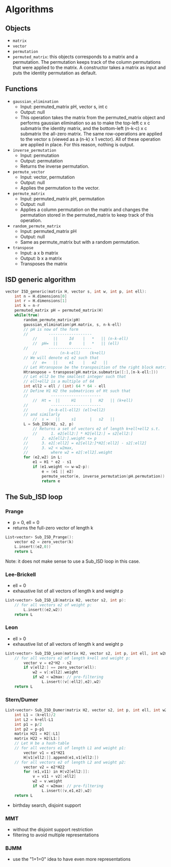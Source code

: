 # Algorithms

## Objects

- `matrix`
- `vector`
- `permutation`
- `permuted_matrix`: this objects corresponds to a matrix and a permutation. The permutation keeps track of the column permutations that were applied to the matrix. A constructor takes a matrix as input and puts the identity permutation as default.

## Functions

- `gaussian_elimination`
  - Input: permuted_matrix pH, vector s, int c
  - Output: null
  - This operation takes the matrix from the permuted_matrix object and performs gaussian elimination so as to make the top-left c x c submatrix the identity matrix, and the bottom-left (n-k-c) x c submatrix the all-zero matrix. The same row-operations are applied to the vector s (viewed as a (n-k) x 1 vector). All of these operation are applied in place. For this reason, nothing is output.
- `inverse_permutation`
  - Input: permutation
  - Output: permutation
  - Returns the inverse permutation.
- `permute_vector`
  - Input: vector, permutation
  - Output: null
  - Applies the permutation to the vector.
- `permute_matrix`
  - Input: permuted_matrix pH, permutation
  - Output: null
  - Applies a column permutation on the matrix and changes the permutation stored in the permuted_matrix to keep track of this operation.
- `random_permute_matrix`
  - Input: permuted_matrix pH
  - Output: null
  - Same as permute_matrix but with a random permutation.
- `transpose`
	- Input: a x b matrix
	- Output: b x a matrix
	- Transposes the matrix

## ISD generic algorithm

``` cpp
vector ISD_generic(matrix H, vector s, int w, int p, int ell):
    int n = H.dimensions[0]
    int r = H.dimensions[1]
    int k = n-r
    permuted_matrix pH = permuted_matrix(H)
    while(true)
        random_permute_matrix(pH)
        gaussian_elimination(pH.matrix, s, n-k-ell)
		// pH is now of the form
		//         -------------------
  	      	//       ||     Id    |   *   || (n-k-ell) 
	       	//  pH=  ||     0     |   *   || (ell)
		//         -------------------
        	//          (n-k-ell)    (k+ell)
		// We will denote e1 e2 such that 
        	//  e=   ||     e1    |   e2   ||
		// Let Htranspose be the transposition of the right block matrix of pH
		Htranspose = transpose(pH.matrix.submatrix([:],[n-k-ell:]))
		// Let ell2 be the smallest integer such that 
		// ell+ell2 is a multiple of 64
		int ell2 = ell / (int) 64 * 64 - ell
		// Define H1 H2 the submatrices of Ht such that
		//          ----------------------
	        //  Ht =  ||     H1      |   H2   || (k+ell)
		//          ----------------------
		//         (n-k-ell-ell2) (ell+ell2)
		// and similarly
	        //  s =   ||     s1      |   s2   ||
		L = Sub_ISD(H2, s2, p)
	        // Returns a set of vectors e2 of length k+ell+ell2 s.t.
        	// 		1. e2[ell2:] * H2[ell2:] = s2[ell2:]   
		// 		2. e2[ell2:].weight <= p
		//		3. e2[:ell2] = e2[ell2:]*H2[:ell2] - s2[:ell2]
		//		3. w2 < w2max,
		//			where w2 = e2[:ell2].weight
        for (e2,w2) in L:
            e1 = H1 * e2 - s1
            if (e1.weight <= w-w2-p):
                e = (e1 || e2)
                permute_vector(e, inverse_permutation(pH.permutation))
                return e
```

## The Sub_ISD loop

### Prange
- p = 0, ell = 0
- returns the full-zero vector of length k

``` cpp
List<vector> Sub_ISD_Prange():
    vector e2 = zero_vector(k)
	L.insert((e2,0))
	return L
```

Note: it does not make sense to use a Sub_ISD loop in this case.

### Lee-Brickell
- ell = 0
- exhaustive list of all vectors of length k and weight p

``` cpp
List<vector> Sub_ISD_LB(matrix H2, vector s2, int p):
    // for all vectors e2 of weight p:
		L.insert((e2,w2))
	return L
```

### Leon
- ell > 0
- exhaustive list of all vectors of length k and weight p

``` cpp
List<vector> Sub_ISD_Leon(matrix H2, vector s2, int p, int ell, int w2max):
    // for all vectors e2 of length k+ell and weight p:
		vector v = e2*H2 - s2
		if v[ell2:] == zero_vector(ell):
			w2 = v[:ell2].weight
			if w2 < w2max: // pre-filtering
				L.insert((v[:ell2],e2),w2)
	return L
```

### Stern/Dumer
``` cpp
List<vector> Sub_ISD_Dumer(matrix H2, vector s2, int p, int ell, int w2max):
	int L1 = (k+ell)/2
	int L2 = k+ell-L1
	int p1 = p/2
	int p2 = p-p1
	matrix H21 = H2[:L1]
	matrix H22 = H2[L1:]
	// Let H be a hash-table
	// for all vectors e1 of length L1 and weight p1:
		vector v1 = e1*H21
		H[v1[ell2:]].append(e1,v1[ell2:])
	// for all vectors e2 of length L2 and weight p2:
		vector v2 = e2*H22
		for (e1,v11) in H[v2[ell2:]]:
			v = v11 + v2[:ell2]
			w2 = v.weight
			if w2 < w2max: // pre-filtering
				L.insert((v,e1,e2),w2)
	return L
```
- birthday search, disjoint support

### MMT
- without the disjoint support restriction
- filtering to avoid multiple representations

### BJMM
- use the "1+1=0" idea to have even more representations

